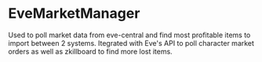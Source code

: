 # EveMarketManager

Used to poll market data from eve-central and find most profitable items to import between 2 systems. Itegrated with Eve's API
to poll character market orders as well as zkillboard to find more lost items.
